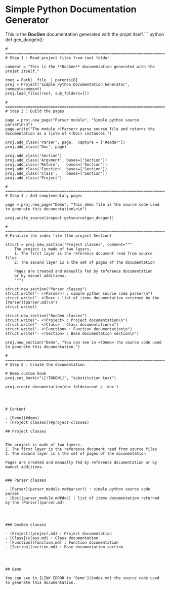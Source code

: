 # Simple Python Documentation Generator

This is the **DocGen** documentation generated with the projet itself.``` python
def gen_docgen():

    # ====================================================================================================
    # Step 1 : Read project files from root folder

    comment = "This is the **DocGen** documentation generated with the projet itself."

    root = Path(__file__).parents[0]
    proj = Project('Simple Python Documentation Generator', comment=comment)
    proj.load_files(root, sub_folders=[])

    # ====================================================================================================
    # Step 2 : Build the pages

    page = proj.new_page("Parser module", "Simple python source parser\n\n")
    page.write("The module <!Parser> parse source file and returns the documentation as a liste of <!Doc> instances.")

    proj.add_class('Parser', page,  capture = ['Reader'])
    proj.add_class('Doc', page)

    proj.add_class('Section')
    proj.add_class('Argument', bases=['Section'])
    proj.add_class('Return',   bases=['Section'])
    proj.add_class('Function', bases=['Section'])
    proj.add_class('Class',    bases=['Section'])
    proj.add_class('Project')

    # ====================================================================================================
    # Step 3 : Add complementary pages

    page = proj.new_page("Demo", "This demo file is the source code used to generate this documentation\n\n")

    proj.write_source(inspect.getsource(gen_docgen))

    # ====================================================================================================
    # Finalize the index file (the project Section)

    struct = proj.new_section("Project classes", comment="""
        The project is made of two layers.
        1. The first layer is the reference document read from source files
        2. The second layer is a the set of pages of the documentation

        Pages are created and manually fed by reference documentation
        or by manuel additions.
        """)

    struct.new_section("Parser classes")
    struct.write("- <!Parser>) : simple python source code parser\n")
    struct.write("- <!Doc> : list of items documentation returned by the [Parser](parser.md)\n")
    struct.write()

    struct.new_section("DocGen classes")
    struct.write("- <!Project> : Project documentation\n")
    struct.write("- <!Class> : Class documentation\n")
    struct.write("- <!Function> : Function documentation\n")
    struct.write("- <!Section> : Base documentation section\n")

    proj.new_section("Demo", "You can see in <!Demo> the source code used to generate this documentation.")

    # ====================================================================================================
    # Step 5 : Create the documentation

    # Demo custom hook
    proj.set_hook(r"\[!TOKEN\]", "substitution text")

    proj.create_documentation(doc_folder=root / 'doc')
```



# Content

- [Demo](#demo)
- [Project classes](#project-classes)

## Project classes


The project is made of two layers.
1. The first layer is the reference document read from source files
2. The second layer is a the set of pages of the documentation

Pages are created and manually fed by reference documentation or by manuel additions.


### Parser classes

- [Parser](parser_module.md#parser)) : simple python source code parser
- [Doc](parser_module.md#doc) : list of items documentation returned by the [Parser](parser.md)




### DocGen classes

- [Project](project.md) : Project documentation
- [Class](class.md) : Class documentation
- [Function](function.md) : Function documentation
- [Section](section.md) : Base documentation section




## Demo

You can see in [LINK ERROR to 'Demo'](index.md) the source code used to generate this documentation.



